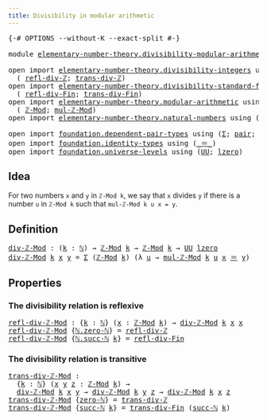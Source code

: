 ```yaml
---
title: Divisibility in modular arithmetic
---
```


<pre class="Agda"><a id="60" class="Symbol">{-#</a> <a id="64" class="Keyword">OPTIONS</a> <a id="72" class="Pragma">--without-K</a> <a id="84" class="Pragma">--exact-split</a> <a id="98" class="Symbol">#-}</a>

<a id="103" class="Keyword">module</a> <a id="110" href="elementary-number-theory.divisibility-modular-arithmetic.html" class="Module">elementary-number-theory.divisibility-modular-arithmetic</a> <a id="167" class="Keyword">where</a>

<a id="174" class="Keyword">open</a> <a id="179" class="Keyword">import</a> <a id="186" href="elementary-number-theory.divisibility-integers.html" class="Module">elementary-number-theory.divisibility-integers</a> <a id="233" class="Keyword">using</a>
  <a id="241" class="Symbol">(</a> <a id="243" href="elementary-number-theory.divisibility-integers.html#2327" class="Function">refl-div-ℤ</a><a id="253" class="Symbol">;</a> <a id="255" href="elementary-number-theory.divisibility-integers.html#2431" class="Function">trans-div-ℤ</a><a id="266" class="Symbol">)</a>
<a id="268" class="Keyword">open</a> <a id="273" class="Keyword">import</a> <a id="280" href="elementary-number-theory.divisibility-standard-finite-types.html" class="Module">elementary-number-theory.divisibility-standard-finite-types</a> <a id="340" class="Keyword">using</a>
  <a id="348" class="Symbol">(</a> <a id="350" href="elementary-number-theory.divisibility-standard-finite-types.html#1387" class="Function">refl-div-Fin</a><a id="362" class="Symbol">;</a> <a id="364" href="elementary-number-theory.divisibility-standard-finite-types.html#1600" class="Function">trans-div-Fin</a><a id="377" class="Symbol">)</a>
<a id="379" class="Keyword">open</a> <a id="384" class="Keyword">import</a> <a id="391" href="elementary-number-theory.modular-arithmetic.html" class="Module">elementary-number-theory.modular-arithmetic</a> <a id="435" class="Keyword">using</a>
  <a id="443" class="Symbol">(</a> <a id="445" href="elementary-number-theory.modular-arithmetic.html#3748" class="Function">ℤ-Mod</a><a id="450" class="Symbol">;</a> <a id="452" href="elementary-number-theory.modular-arithmetic.html#12581" class="Function">mul-ℤ-Mod</a><a id="461" class="Symbol">)</a>
<a id="463" class="Keyword">open</a> <a id="468" class="Keyword">import</a> <a id="475" href="elementary-number-theory.natural-numbers.html" class="Module">elementary-number-theory.natural-numbers</a> <a id="516" class="Keyword">using</a> <a id="522" class="Symbol">(</a><a id="523" href="elementary-number-theory.natural-numbers.html#1548" class="Datatype">ℕ</a><a id="524" class="Symbol">;</a> <a id="526" href="elementary-number-theory.natural-numbers.html#1569" class="InductiveConstructor">zero-ℕ</a><a id="532" class="Symbol">;</a> <a id="534" href="elementary-number-theory.natural-numbers.html#1582" class="InductiveConstructor">succ-ℕ</a><a id="540" class="Symbol">)</a>

<a id="543" class="Keyword">open</a> <a id="548" class="Keyword">import</a> <a id="555" href="foundation.dependent-pair-types.html" class="Module">foundation.dependent-pair-types</a> <a id="587" class="Keyword">using</a> <a id="593" class="Symbol">(</a><a id="594" href="foundation-core.dependent-pair-types.html#515" class="Record">Σ</a><a id="595" class="Symbol">;</a> <a id="597" href="foundation-core.dependent-pair-types.html#588" class="InductiveConstructor">pair</a><a id="601" class="Symbol">;</a> <a id="603" href="foundation-core.dependent-pair-types.html#605" class="Field">pr1</a><a id="606" class="Symbol">;</a> <a id="608" href="foundation-core.dependent-pair-types.html#617" class="Field">pr2</a><a id="611" class="Symbol">)</a>
<a id="613" class="Keyword">open</a> <a id="618" class="Keyword">import</a> <a id="625" href="foundation.identity-types.html" class="Module">foundation.identity-types</a> <a id="651" class="Keyword">using</a> <a id="657" class="Symbol">(</a><a id="658" href="foundation-core.identity-types.html#1865" class="Function Operator">_＝_</a><a id="661" class="Symbol">)</a>
<a id="663" class="Keyword">open</a> <a id="668" class="Keyword">import</a> <a id="675" href="foundation.universe-levels.html" class="Module">foundation.universe-levels</a> <a id="702" class="Keyword">using</a> <a id="708" class="Symbol">(</a><a id="709" href="foundation-core.universe-levels.html#235" class="Primitive">UU</a><a id="711" class="Symbol">;</a> <a id="713" href="Agda.Primitive.html#764" class="Primitive">lzero</a><a id="718" class="Symbol">)</a>
</pre>
## Idea

For two numbers `x` and `y` in `ℤ-Mod k`, we say that `x` divides `y` if there is a number `u` in `ℤ-Mod k` such that `mul-ℤ-Mod k u x = y`.

## Definition

<pre class="Agda"><a id="div-ℤ-Mod"></a><a id="899" href="elementary-number-theory.divisibility-modular-arithmetic.html#899" class="Function">div-ℤ-Mod</a> <a id="909" class="Symbol">:</a> <a id="911" class="Symbol">(</a><a id="912" href="elementary-number-theory.divisibility-modular-arithmetic.html#912" class="Bound">k</a> <a id="914" class="Symbol">:</a> <a id="916" href="elementary-number-theory.natural-numbers.html#1548" class="Datatype">ℕ</a><a id="917" class="Symbol">)</a> <a id="919" class="Symbol">→</a> <a id="921" href="elementary-number-theory.modular-arithmetic.html#3748" class="Function">ℤ-Mod</a> <a id="927" href="elementary-number-theory.divisibility-modular-arithmetic.html#912" class="Bound">k</a> <a id="929" class="Symbol">→</a> <a id="931" href="elementary-number-theory.modular-arithmetic.html#3748" class="Function">ℤ-Mod</a> <a id="937" href="elementary-number-theory.divisibility-modular-arithmetic.html#912" class="Bound">k</a> <a id="939" class="Symbol">→</a> <a id="941" href="foundation-core.universe-levels.html#235" class="Primitive">UU</a> <a id="944" href="Agda.Primitive.html#764" class="Primitive">lzero</a>
<a id="950" href="elementary-number-theory.divisibility-modular-arithmetic.html#899" class="Function">div-ℤ-Mod</a> <a id="960" href="elementary-number-theory.divisibility-modular-arithmetic.html#960" class="Bound">k</a> <a id="962" href="elementary-number-theory.divisibility-modular-arithmetic.html#962" class="Bound">x</a> <a id="964" href="elementary-number-theory.divisibility-modular-arithmetic.html#964" class="Bound">y</a> <a id="966" class="Symbol">=</a> <a id="968" href="foundation-core.dependent-pair-types.html#515" class="Record">Σ</a> <a id="970" class="Symbol">(</a><a id="971" href="elementary-number-theory.modular-arithmetic.html#3748" class="Function">ℤ-Mod</a> <a id="977" href="elementary-number-theory.divisibility-modular-arithmetic.html#960" class="Bound">k</a><a id="978" class="Symbol">)</a> <a id="980" class="Symbol">(λ</a> <a id="983" href="elementary-number-theory.divisibility-modular-arithmetic.html#983" class="Bound">u</a> <a id="985" class="Symbol">→</a> <a id="987" href="elementary-number-theory.modular-arithmetic.html#12581" class="Function">mul-ℤ-Mod</a> <a id="997" href="elementary-number-theory.divisibility-modular-arithmetic.html#960" class="Bound">k</a> <a id="999" href="elementary-number-theory.divisibility-modular-arithmetic.html#983" class="Bound">u</a> <a id="1001" href="elementary-number-theory.divisibility-modular-arithmetic.html#962" class="Bound">x</a> <a id="1003" href="foundation-core.identity-types.html#1865" class="Function Operator">＝</a> <a id="1005" href="elementary-number-theory.divisibility-modular-arithmetic.html#964" class="Bound">y</a><a id="1006" class="Symbol">)</a>
</pre>
## Properties

### The divisibility relation is reflexive

<pre class="Agda"><a id="refl-div-ℤ-Mod"></a><a id="1080" href="elementary-number-theory.divisibility-modular-arithmetic.html#1080" class="Function">refl-div-ℤ-Mod</a> <a id="1095" class="Symbol">:</a> <a id="1097" class="Symbol">{</a><a id="1098" href="elementary-number-theory.divisibility-modular-arithmetic.html#1098" class="Bound">k</a> <a id="1100" class="Symbol">:</a> <a id="1102" href="elementary-number-theory.natural-numbers.html#1548" class="Datatype">ℕ</a><a id="1103" class="Symbol">}</a> <a id="1105" class="Symbol">(</a><a id="1106" href="elementary-number-theory.divisibility-modular-arithmetic.html#1106" class="Bound">x</a> <a id="1108" class="Symbol">:</a> <a id="1110" href="elementary-number-theory.modular-arithmetic.html#3748" class="Function">ℤ-Mod</a> <a id="1116" href="elementary-number-theory.divisibility-modular-arithmetic.html#1098" class="Bound">k</a><a id="1117" class="Symbol">)</a> <a id="1119" class="Symbol">→</a> <a id="1121" href="elementary-number-theory.divisibility-modular-arithmetic.html#899" class="Function">div-ℤ-Mod</a> <a id="1131" href="elementary-number-theory.divisibility-modular-arithmetic.html#1098" class="Bound">k</a> <a id="1133" href="elementary-number-theory.divisibility-modular-arithmetic.html#1106" class="Bound">x</a> <a id="1135" href="elementary-number-theory.divisibility-modular-arithmetic.html#1106" class="Bound">x</a>
<a id="1137" href="elementary-number-theory.divisibility-modular-arithmetic.html#1080" class="Function">refl-div-ℤ-Mod</a> <a id="1152" class="Symbol">{</a><a id="1153" href="elementary-number-theory.natural-numbers.html#1569" class="InductiveConstructor">ℕ.zero-ℕ</a><a id="1161" class="Symbol">}</a> <a id="1163" class="Symbol">=</a> <a id="1165" href="elementary-number-theory.divisibility-integers.html#2327" class="Function">refl-div-ℤ</a>
<a id="1176" href="elementary-number-theory.divisibility-modular-arithmetic.html#1080" class="Function">refl-div-ℤ-Mod</a> <a id="1191" class="Symbol">{</a><a id="1192" href="elementary-number-theory.natural-numbers.html#1582" class="InductiveConstructor">ℕ.succ-ℕ</a> <a id="1201" href="elementary-number-theory.divisibility-modular-arithmetic.html#1201" class="Bound">k</a><a id="1202" class="Symbol">}</a> <a id="1204" class="Symbol">=</a> <a id="1206" href="elementary-number-theory.divisibility-standard-finite-types.html#1387" class="Function">refl-div-Fin</a>
</pre>
### The divisibility relation is transitive

<pre class="Agda"><a id="trans-div-ℤ-Mod"></a><a id="1277" href="elementary-number-theory.divisibility-modular-arithmetic.html#1277" class="Function">trans-div-ℤ-Mod</a> <a id="1293" class="Symbol">:</a>
  <a id="1297" class="Symbol">{</a><a id="1298" href="elementary-number-theory.divisibility-modular-arithmetic.html#1298" class="Bound">k</a> <a id="1300" class="Symbol">:</a> <a id="1302" href="elementary-number-theory.natural-numbers.html#1548" class="Datatype">ℕ</a><a id="1303" class="Symbol">}</a> <a id="1305" class="Symbol">(</a><a id="1306" href="elementary-number-theory.divisibility-modular-arithmetic.html#1306" class="Bound">x</a> <a id="1308" href="elementary-number-theory.divisibility-modular-arithmetic.html#1308" class="Bound">y</a> <a id="1310" href="elementary-number-theory.divisibility-modular-arithmetic.html#1310" class="Bound">z</a> <a id="1312" class="Symbol">:</a> <a id="1314" href="elementary-number-theory.modular-arithmetic.html#3748" class="Function">ℤ-Mod</a> <a id="1320" href="elementary-number-theory.divisibility-modular-arithmetic.html#1298" class="Bound">k</a><a id="1321" class="Symbol">)</a> <a id="1323" class="Symbol">→</a>
  <a id="1327" href="elementary-number-theory.divisibility-modular-arithmetic.html#899" class="Function">div-ℤ-Mod</a> <a id="1337" href="elementary-number-theory.divisibility-modular-arithmetic.html#1298" class="Bound">k</a> <a id="1339" href="elementary-number-theory.divisibility-modular-arithmetic.html#1306" class="Bound">x</a> <a id="1341" href="elementary-number-theory.divisibility-modular-arithmetic.html#1308" class="Bound">y</a> <a id="1343" class="Symbol">→</a> <a id="1345" href="elementary-number-theory.divisibility-modular-arithmetic.html#899" class="Function">div-ℤ-Mod</a> <a id="1355" href="elementary-number-theory.divisibility-modular-arithmetic.html#1298" class="Bound">k</a> <a id="1357" href="elementary-number-theory.divisibility-modular-arithmetic.html#1308" class="Bound">y</a> <a id="1359" href="elementary-number-theory.divisibility-modular-arithmetic.html#1310" class="Bound">z</a> <a id="1361" class="Symbol">→</a> <a id="1363" href="elementary-number-theory.divisibility-modular-arithmetic.html#899" class="Function">div-ℤ-Mod</a> <a id="1373" href="elementary-number-theory.divisibility-modular-arithmetic.html#1298" class="Bound">k</a> <a id="1375" href="elementary-number-theory.divisibility-modular-arithmetic.html#1306" class="Bound">x</a> <a id="1377" href="elementary-number-theory.divisibility-modular-arithmetic.html#1310" class="Bound">z</a>
<a id="1379" href="elementary-number-theory.divisibility-modular-arithmetic.html#1277" class="Function">trans-div-ℤ-Mod</a> <a id="1395" class="Symbol">{</a><a id="1396" href="elementary-number-theory.natural-numbers.html#1569" class="InductiveConstructor">zero-ℕ</a><a id="1402" class="Symbol">}</a> <a id="1404" class="Symbol">=</a> <a id="1406" href="elementary-number-theory.divisibility-integers.html#2431" class="Function">trans-div-ℤ</a>
<a id="1418" href="elementary-number-theory.divisibility-modular-arithmetic.html#1277" class="Function">trans-div-ℤ-Mod</a> <a id="1434" class="Symbol">{</a><a id="1435" href="elementary-number-theory.natural-numbers.html#1582" class="InductiveConstructor">succ-ℕ</a> <a id="1442" href="elementary-number-theory.divisibility-modular-arithmetic.html#1442" class="Bound">k</a><a id="1443" class="Symbol">}</a> <a id="1445" class="Symbol">=</a> <a id="1447" href="elementary-number-theory.divisibility-standard-finite-types.html#1600" class="Function">trans-div-Fin</a> <a id="1461" class="Symbol">(</a><a id="1462" href="elementary-number-theory.natural-numbers.html#1582" class="InductiveConstructor">succ-ℕ</a> <a id="1469" href="elementary-number-theory.divisibility-modular-arithmetic.html#1442" class="Bound">k</a><a id="1470" class="Symbol">)</a>
</pre>